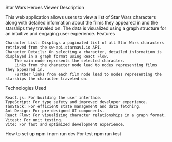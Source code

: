 Star Wars Heroes Viewer
Description

This web application allows users to view a list of Star Wars characters along with detailed information about the films they appeared in and the starships they traveled on. The data is visualized using a graph structure for an intuitive and engaging user experience.
Features

    Character List: Displays a paginated list of all Star Wars characters retrieved from the sw-api.starnavi.io API.
    Character Details: On selecting a character, detailed information is displayed in a graph format using React Flow.
        The main node represents the selected character.
        Links from the character node lead to nodes representing films they appeared in.
        Further links from each film node lead to nodes representing the starships the character traveled on.

Technologies Used

    React.js: For building the user interface.
    TypeScript: For type safety and improved developer experience.
    TanStack: For efficient state management and data fetching.
    Ant Design: For pre-designed UI components.
    React Flow: For visualizing character relationships in a graph format.
    Vitest: For unit testing.
    Vite: For fast and optimized development experience.

How to set up
     npm i
     npm run dev
For test
     npm run test
